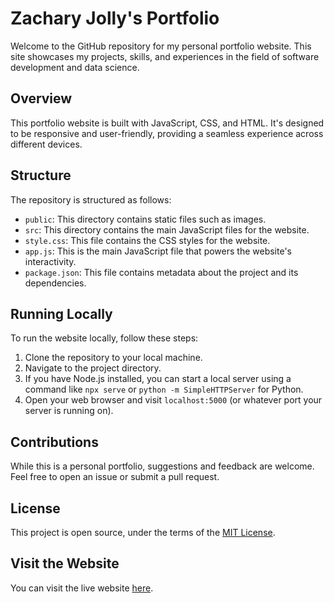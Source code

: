# Zachary Jolly's Portfolio

Welcome to the GitHub repository for my personal portfolio website. This site showcases my projects, skills, and experiences in the field of software development and data science.

## Overview

This portfolio website is built with JavaScript, CSS, and HTML. It's designed to be responsive and user-friendly, providing a seamless experience across different devices.

## Structure

The repository is structured as follows:

- `public`: This directory contains static files such as images.
- `src`: This directory contains the main JavaScript files for the website.
- `style.css`: This file contains the CSS styles for the website.
- `app.js`: This is the main JavaScript file that powers the website's interactivity.
- `package.json`: This file contains metadata about the project and its dependencies.

## Running Locally

To run the website locally, follow these steps:

1. Clone the repository to your local machine.
2. Navigate to the project directory.
3. If you have Node.js installed, you can start a local server using a command like `npx serve` or `python -m SimpleHTTPServer` for Python.
4. Open your web browser and visit `localhost:5000` (or whatever port your server is running on).

## Contributions

While this is a personal portfolio, suggestions and feedback are welcome. Feel free to open an issue or submit a pull request.

## License

This project is open source, under the terms of the [MIT License](https://opensource.org/licenses/MIT).

## Visit the Website

You can visit the live website [here](https://jollyzachary.github.io/).
